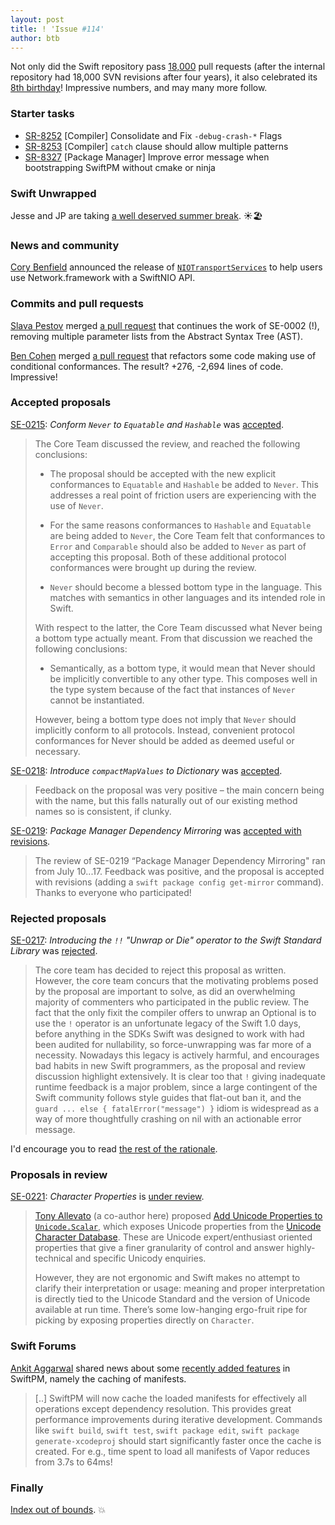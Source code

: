 ```yaml
---
layout: post
title: ! 'Issue #114'
author: btb
---
```


Not only did the Swift repository pass [18,000](https://twitter.com/jckarter/status/1019623101921804288) pull requests (after the internal repository had 18,000 SVN revisions after four years), it also celebrated its [8th birthday](https://twitter.com/slava_pestov/status/1021627717228220417)! Impressive numbers, and may many more follow.

<!--excerpt-->

### Starter tasks

- [SR-8252](https://bugs.swift.org/browse/SR-8252) [Compiler] Consolidate and Fix `-debug-crash-*` Flags
- [SR-8253](https://bugs.swift.org/browse/SR-8253) [Compiler] `catch` clause should allow multiple patterns
- [SR-8327](https://bugs.swift.org/browse/SR-8327) [Package Manager] Improve error message when bootstrapping SwiftPM without cmake or ninja

### Swift Unwrapped

Jesse and JP are taking [a well deserved summer break](https://twitter.com/swift_unwrapped/status/1016334803648434176). ☀️🏖

### News and community

[Cory Benfield](https://github.com/Lukasa) announced the release of [`NIOTransportServices`](https://forums.swift.org/t/niotransportservices-swiftnio-and-network-framework/14567) to help users use Network.framework with a SwiftNIO API.

### Commits and pull requests

[Slava Pestov](https://twitter.com/slava_pestov/) merged [a pull request](https://github.com/apple/swift/pull/18082) that continues the work of SE-0002 (!), removing multiple parameter lists from the Abstract Syntax Tree (AST).

[Ben Cohen](https://twitter.com/AirspeedSwift/) merged [a pull request](https://github.com/apple/swift/pull/18098) that refactors some code making use of conditional conformances. The result? +276, -2,694 lines of code. Impressive!

### Accepted proposals

[SE-0215](https://github.com/apple/swift-evolution/blob/master/proposals/0215-conform-never-to-hashable-and-equatable.md): *Conform `Never` to `Equatable` and `Hashable`* was [accepted](https://forums.swift.org/t/se-0215-conform-never-to-equatable-and-hashable/13586/45).

> The Core Team discussed the review, and reached the following conclusions:
>
> - The proposal should be accepted with the new explicit conformances to `Equatable` and `Hashable` be added to `Never`. This addresses a real point of friction users are experiencing with the use of `Never`.
>
> - For the same reasons conformances to `Hashable` and `Equatable` are being added to `Never`, the Core Team felt that conformances to `Error` and `Comparable` should also be added to `Never` as part of accepting this proposal. Both of these additional protocol conformances were brought up during the review.
>
> - `Never` should become a blessed bottom type in the language. This matches with semantics in other languages and its intended role in Swift.
>
> With respect to the latter, the Core Team discussed what Never being a bottom type actually meant. From that discussion we reached the following conclusions:
>
> - Semantically, as a bottom type, it would mean that Never should be implicitly convertible to any other type. This composes well in the type system because of the fact that instances of `Never` cannot be instantiated.
>
> However, being a bottom type does not imply that `Never` should implicitly conform to all protocols. Instead, convenient protocol conformances for Never should be added as deemed useful or necessary.

[SE-0218](https://github.com/apple/swift-evolution/blob/master/proposals/0218-introduce-compact-map-values.md): *Introduce `compactMapValues` to Dictionary* was [accepted](https://forums.swift.org/t/accepted-se-0218-introduce-compactmapvalues-to-dictionary/14448).

> Feedback on the proposal was very positive – the main concern being with the name, but this falls naturally out of our existing method names so is consistent, if clunky.

[SE-0219](https://github.com/apple/swift-evolution/blob/master/proposals/0219-package-manager-dependency-mirroring.md): *Package Manager Dependency Mirroring* was [accepted with revisions](https://forums.swift.org/t/se-0219-package-manager-dependency-mirroring/14371/8).

> The review of SE-0219 “Package Manager Dependency Mirroring" ran from July 10...17. Feedback was positive, and the proposal is accepted with revisions (adding a `swift package config get-mirror` command). Thanks to everyone who participated!

### Rejected proposals

[SE-0217](https://github.com/apple/swift-evolution/blob/master/proposals/0217-bangbang.md): *Introducing the `!!` "Unwrap or Die" operator to the Swift Standard Library* was [rejected](https://forums.swift.org/t/se-0217-the-unwrap-or-die-operator/14107/222).

> The core team has decided to reject this proposal as written. However, the core team concurs that the motivating problems posed by the proposal are important to solve, as did an overwhelming majority of commenters who participated in the public review. The fact that the only fixit the compiler offers to unwrap an Optional is to use the `!` operator is an unfortunate legacy of the Swift 1.0 days, before anything in the SDKs Swift was designed to work with had been audited for nullability, so force-unwrapping was far more of a necessity. Nowadays this legacy is actively harmful, and encourages bad habits in new Swift programmers, as the proposal and review discussion highlight extensively. It is clear too that `!` giving inadequate runtime feedback is a major problem, since a large contingent of the Swift community follows style guides that flat-out ban it, and the `guard ... else { fatalError("message") }` idiom is widespread as a way of more thoughtfully crashing on nil with an actionable error message.

I'd encourage you to read [the rest of the rationale](https://forums.swift.org/t/se-0217-the-unwrap-or-die-operator/14107/222).

### Proposals in review

[SE-0221](https://github.com/apple/swift-evolution/blob/master/proposals/0221-character-properties.md): *Character Properties* is [under review](https://forums.swift.org/t/se-0221-character-properties/14686).

> [Tony Allevato](https://github.com/allevato) (a co-author here) proposed [Add Unicode Properties to `Unicode.Scalar`](https://github.com/apple/swift-evolution/blob/master/proposals/0211-unicode-scalar-properties.md), which exposes Unicode properties from the [Unicode Character Database](http://unicode.org/reports/tr44/). These are Unicode expert/enthusiast oriented properties that give a finer granularity of control and answer highly-technical and specific Unicody enquiries.
>
> However, they are not ergonomic and Swift makes no attempt to clarify their interpretation or usage: meaning and proper interpretation is directly tied to the Unicode Standard and the version of Unicode available at run time. There’s some low-hanging ergo-fruit ripe for picking by exposing properties directly on `Character`.

### Swift Forums

[Ankit Aggarwal](https://twitter.com/aciidb0mb3r) shared news about some [recently added features](https://forums.swift.org/t/package-manifest-caching-landed/14624) in SwiftPM, namely the caching of manifests.

> [..] SwiftPM will now cache the loaded manifests for effectively all operations except dependency resolution. This provides great performance improvements during iterative development. Commands like `swift build`, `swift test`, `swift package edit`, `swift package generate-xcodeproj` should start significantly faster once the cache is created. For e.g., time spent to load all manifests of Vapor reduces from 3.7s to 64ms!

### Finally

[Index out of bounds](https://twitter.com/jckarter/status/1018224486477279233). 💥
